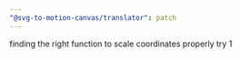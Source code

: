 ```yaml
---
"@svg-to-motion-canvas/translator": patch
---
```


finding the right function to scale coordinates properly try 1
